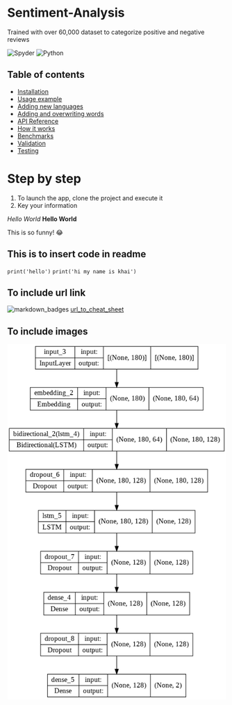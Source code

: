 # Sentiment-Analysis
 Trained with over 60,000 dataset to categorize positive and negative reviews

![Spyder](https://img.shields.io/badge/Spyder-838485?style=for-the-badge&logo=spyder%20ide&logoColor=maroon)
![Python](https://img.shields.io/badge/python-3670A0?style=for-the-badge&logo=python&logoColor=ffdd54)

## Table of contents

- [Installation](#installation)
- [Usage example](#usage-example)
- [Adding new languages](#adding-new-languages)
- [Adding and overwriting words](#adding-and-overwriting-words)
- [API Reference](#api-reference)
- [How it works](#how-it-works)
- [Benchmarks](#benchmarks)
- [Validation](#validation)
- [Testing](#testing)

# Step by step
1) To launch the app, clone the project and execute it
2) Key your information

*Hello World*
**Hello World**

This is so funny! :joy:


## This is to insert code in readme
` print('hello') `
` print('hi my name is khai') `

## To include url link

![markdown_badges]('[https://rahuldkjain.github.io/gh-profile-readme-generator/](https://github.com/Ileriayo/markdown-badges)')
[url_to_cheat_sheet](https://rahuldkjain.github.io/gh-profile-readme-generator/)

## To include images
![model_architecture](static/model_plot.png)
